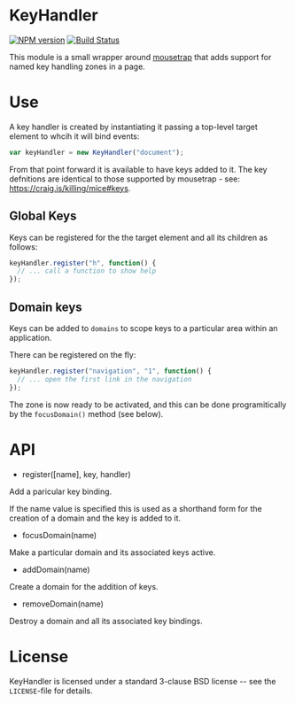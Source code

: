 # KeyHandler

[![NPM version](https://badge.fury.io/js/key-handler.svg)](http://badge.fury.io/js/key-handler)
[![Build Status](https://travis-ci.org/One-com/key-handler.svg?branch=master)](https://travis-ci.org/One-com/key-handler)

This module is a small wrapper around
[mousetrap](https://github.com/ccampbell/mousetrap)
that adds support for named key handling zones in a page.

# Use

A key handler is created by instantiating it passing a
top-level target element to whcih it will bind events:

```js
var keyHandler = new KeyHandler("document");
```

From that point forward it is available to have keys
added to it. The key defnitions are identical to those
supported by mousetrap - see: https://craig.is/killing/mice#keys.

## Global Keys

Keys can be registered for the the target element and all
its children as follows:

```js
keyHandler.register("h", function() {
  // ... call a function to show help
});
```

## Domain keys

Keys can be added to `domains` to scope keys to a particular
area within an application.

There can be registered on the fly:

```js
keyHandler.register("navigation", "1", function() {
  // ... open the first link in the navigation
});
```

The zone is now ready to be activated, and this can be done
programitically by the `focusDomain()` method (see below).

# API

- register([name], key, handler)

Add a paricular key binding.

If the name value is specified this is used as a shorthand
form for the creation of a domain and the key is added to it.

- focusDomain(name)

Make a particular domain and its associated keys active.

- addDomain(name)

Create a domain for the addition of keys.

- removeDomain(name)

Destroy a domain and all its associated key bindings.

# License

KeyHandler is licensed under a standard 3-clause BSD license -- see
the `LICENSE`-file for details.
